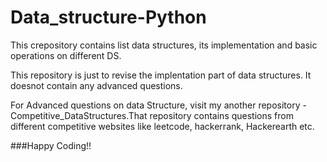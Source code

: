 # Data_structure-Python

This crepository contains list data structures, its implementation and basic operations on different DS.

This repository is just to revise the implentation part of data structures. It doesnot contain any advanced questions.

For Advanced questions on data Structure, visit my another repository - Competitive_DataStructures.That repository contains questions from different competitive websites like leetcode, hackerrank, Hackerearth etc.

###Happy Coding!!
